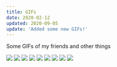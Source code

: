 ```yaml
---
title: GIFs
date: 2020-02-12
updated: 2020-09-05
update: 'Added some new GIFs!'
---
```

Some GIFs of my friends and other things

![](CrazyEyes.GIF)
![](ChainsawTed.GIF)
![](SatanicTsavo.GIF)
![](CarolineSnipsSoup.GIF)
![](FlowerPower.GIF)
![](ZombieBiagio.GIF)
![](cocktailmagician.gif)
![](sunflowers.gif)
![](backflip.gif)
